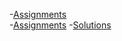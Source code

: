 -[Assignments](https://github.com/kunal-kushwaha/DSA-Bootcamp-Java/tree/main/assignments)           
-[Assignments](https://takeuforward.org/strivers-a2z-dsa-course/strivers-a2z-dsa-course-sheet-2/)
-[Solutions](https://github.com/Ankitsingh2611/Leetcode)
